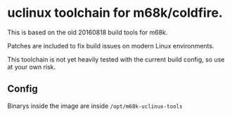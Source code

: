 # uclinux toolchain for m68k/coldfire.

This is based on the old 20160818 build tools for m68k.

Patches are included to fix build issues on modern Linux environments.

This toolchain is not yet heavily tested with the current build config, so use
at your own risk.

## Config

Binarys inside the image are inside `/opt/m68k-uclinux-tools`

